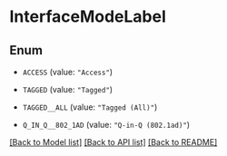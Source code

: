 # InterfaceModeLabel

## Enum


* `ACCESS` (value: `"Access"`)

* `TAGGED` (value: `"Tagged"`)

* `TAGGED__ALL` (value: `"Tagged (All)"`)

* `Q_IN_Q__802_1AD` (value: `"Q-in-Q (802.1ad)"`)


[[Back to Model list]](../README.md#documentation-for-models) [[Back to API list]](../README.md#documentation-for-api-endpoints) [[Back to README]](../README.md)


